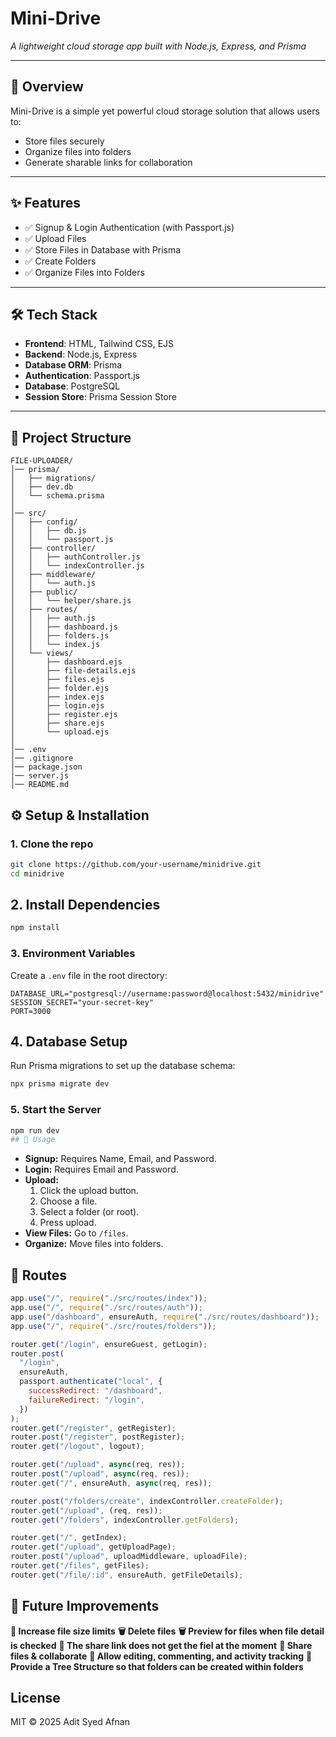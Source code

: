 # Mini-Drive

_A lightweight cloud storage app built with Node.js, Express, and Prisma_

---

## 📖 Overview

Mini-Drive is a simple yet powerful cloud storage solution that allows users to:

- Store files securely
- Organize files into folders
- Generate sharable links for collaboration

---

## ✨ Features

- ✅ Signup & Login Authentication (with Passport.js)
- ✅ Upload Files
- ✅ Store Files in Database with Prisma
- ✅ Create Folders
- ✅ Organize Files into Folders

---

## 🛠 Tech Stack

- **Frontend**: HTML, Tailwind CSS, EJS
- **Backend**: Node.js, Express
- **Database ORM**: Prisma
- **Authentication**: Passport.js
- **Database**: PostgreSQL
- **Session Store**: Prisma Session Store

---

## 📂 Project Structure

```text
FILE-UPLOADER/
│── prisma/
│   ├── migrations/
│   ├── dev.db
│   └── schema.prisma
│
│── src/
│   ├── config/
│   │   ├── db.js
│   │   └── passport.js
│   ├── controller/
│   │   ├── authController.js
│   │   └── indexController.js
│   ├── middleware/
│   │   └── auth.js
│   ├── public/
│   │   └── helper/share.js
│   ├── routes/
│   │   ├── auth.js
│   │   ├── dashboard.js
│   │   ├── folders.js
│   │   └── index.js
│   └── views/
│       ├── dashboard.ejs
│       ├── file-details.ejs
│       ├── files.ejs
│       ├── folder.ejs
│       ├── index.ejs
│       ├── login.ejs
│       ├── register.ejs
│       ├── share.ejs
│       └── upload.ejs
│
│── .env
│── .gitignore
│── package.json
│── server.js
│── README.md
```

## ⚙️ Setup & Installation

### 1. Clone the repo

```bash
git clone https://github.com/your-username/minidrive.git
cd minidrive
```

## 2. Install Dependencies

```bash
npm install
```

### 3. Environment Variables

Create a `.env` file in the root directory:

```env
DATABASE_URL="postgresql://username:password@localhost:5432/minidrive"
SESSION_SECRET="your-secret-key"
PORT=3000
```

## 4. Database Setup

Run Prisma migrations to set up the database schema:

```bash
npx prisma migrate dev

```

### 5. Start the Server

```bash
npm run dev
## 🚀 Usage
```

- **Signup:** Requires Name, Email, and Password.
- **Login:** Requires Email and Password.
- **Upload:**
  1. Click the upload button.
  2. Choose a file.
  3. Select a folder (or root).
  4. Press upload.
- **View Files:** Go to `/files`.
- **Organize:** Move files into folders.

## 📌 Routes

```javascript
app.use("/", require("./src/routes/index"));
app.use("/", require("./src/routes/auth"));
app.use("/dashboard", ensureAuth, require("./src/routes/dashboard"));
app.use("/", require("./src/routes/folders"));

router.get("/login", ensureGuest, getLogin);
router.post(
  "/login",
  ensureAuth,
  passport.authenticate("local", {
    successRedirect: "/dashboard",
    failureRedirect: "/login",
  })
);
router.get("/register", getRegister);
router.post("/register", postRegister);
router.get("/logout", logout);

router.get("/upload", async(req, res));
router.post("/upload", async(req, res));
router.get("/", ensureAuth, async(req, res));

router.post("/folders/create", indexController.createFolder);
router.get("/upload", (req, res));
router.get("/folders", indexController.getFolders);

router.get("/", getIndex);
router.get("/upload", getUploadPage);
router.post("/upload", uploadMiddleware, uploadFile);
router.get("/files", getFiles);
router.get("/file/:id", ensureAuth, getFileDetails);
```

## 🔮 Future Improvements

**📂 Increase file size limits**
**🗑️ Delete files**
**🗑️ Preview for files when file detail is checked**
**🔗 The share link does not get the fiel at the moment**
**🔗 Share files & collaborate**
**📝 Allow editing, commenting, and activity tracking**
**📝 Provide a Tree Structure so that folders can be created within folders**

## License

MIT © 2025 Adit Syed Afnan

```

```
